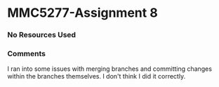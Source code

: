 # MMC5277-Assignment 8

### No Resources Used
### Comments
I ran into some issues with merging branches and committing changes within the branches themselves. I don't think I did it correctly.
